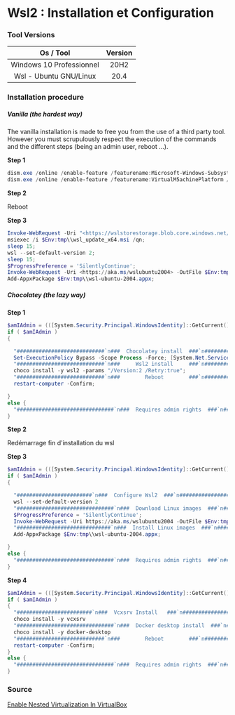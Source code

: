 # Wsl2 : Installation et Configuration

### Tool Versions

|         Os / Tool        | Version |
| :----------------------: | :-----: |
| Windows 10 Professionnel |   20H2  |
|  Wsl - Ubuntu GNU/Linux  |   20.4  |

### Installation procedure

##### Vanilla (the hardest way)

The vanilla installation is made to free you from the use of a third party tool.  
However you must scrupulously respect the execution of the commands and the different steps (being an admin user, reboot ...).

**Step 1**

```powershell
dism.exe /online /enable-feature /featurename:Microsoft-Windows-Subsystem-Linux /all /norestart;
dism.exe /online /enable-feature /featurename:VirtualM5achinePlatform /all /norestart;
```

**Step 2**

Reboot

**Step 3**

```powershell
Invoke-WebRequest -Uri "<https://wslstorestorage.blob.core.windows.net/wslblob/wsl_update_x64.msi>" -Outfile "$Env:tmp\\wsl_update_x64.msi";
msiexec /i $Env:tmp\\wsl_update_x64.msi /qn;
sleep 15;
wsl --set-default-version 2;
sleep 15;
$ProgressPreference = 'SilentlyContinue';
Invoke-WebRequest -Uri <https://aka.ms/wslubuntu2004> -OutFile $Env:tmp\\wsl-ubuntu-2004.appx -UseBasicParsing;
Add-AppxPackage $Env:tmp\\wsl-ubuntu-2004.appx;
```

##### Chocolatey (the lazy way)

**Step 1**

```powershell
$amIAdmin = (([System.Security.Principal.WindowsIdentity]::GetCurrent()).groups -match "S-1-5-32-544");
if ( $amIAdmin )
{

  "############################`n###  Chocolatey install  ###`n############################`n";
  Set-ExecutionPolicy Bypass -Scope Process -Force; [System.Net.ServicePointManager]::SecurityProtocol = [System.Net.ServicePointManager]::SecurityProtocol -bor 3072; iex ((New-Object System.Net.WebClient).DownloadString('https://chocolatey.org/install.ps1'));
  "############################`n###     Wsl2 install     ###`n############################`n";
  choco install -y wsl2 -params "/Version:2 /Retry:true";
  "############################`n###        Reboot        ###`n############################";
  restart-computer -Confirm;

}
else {
  "###############################`n###  Requires admin rights  ###`n###############################`n";
}
```
**Step 2**

Redémarrage fin d'installation du wsl

**Step 3**

```powershell
$amIAdmin = (([System.Security.Principal.WindowsIdentity]::GetCurrent()).groups -match "S-1-5-32-544");
if ( $amIAdmin )
{

  "########################`n###  Configure Wsl2  ###`n########################`n";
  wsl --set-default-version 2
  "###############################`n###  Download Linux images  ###`n###############################`n";
  $ProgressPreference = 'SilentlyContinue';
  Invoke-WebRequest -Uri https://aka.ms/wslubuntu2004 -OutFile $Env:tmp\\wsl-ubuntu-2004.appx -UseBasicParsing;
  "##############################`n###  Install Linux images  ###`n##############################`n";
  Add-AppxPackage $Env:tmp\\wsl-ubuntu-2004.appx;

}
else {
  "###############################`n###  Requires admin rights  ###`n###############################`n";
}

```

**Step 4**

```powershell
$amIAdmin = (([System.Security.Principal.WindowsIdentity]::GetCurrent()).groups -match "S-1-5-32-544");
if ( $amIAdmin )
{
  "########################`n###  Vcxsrv Install   ###`n########################`n";
  choco install -y vcxsrv
  "###############################`n###  Docker desktop install  ###`n###############################`n";
  choco install -y docker-desktop
  "############################`n###        Reboot        ###`n############################";
  restart-computer -Confirm;
}
else {
  "###############################`n###  Requires admin rights  ###`n###############################`n";
}

```

### Source

[Enable Nested Virtualization In VirtualBox](https://ostechnix.com/how-to-enable-nested-virtualization-in-virtualbox)  
